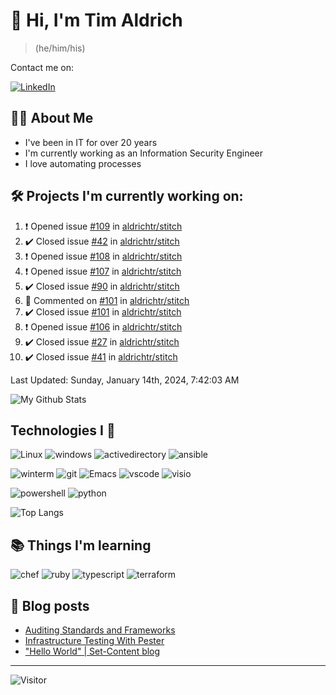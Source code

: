 # 👋 Hi, I'm Tim Aldrich

> (he/him/his)

Contact me on:

<a href="https://www.linkedin.com/in/timothy-r-aldrich/?lipi=urn%3Ali%3Apage%3Ad_flagship3_feed%3BMS0i193dS%2Fi6SvBKYxyEnQ%3D%3D">![LinkedIn](https://img.shields.io/badge/LinkedIn-0077B5?style=for-the-badge&logo=linkedin&logoColor=white)</a>



## 👩‍💻 About Me

- I've been in IT for over 20 years
- I'm currently working as an Information Security Engineer
- I love automating processes

## 🛠️ Projects I'm currently working on:


<!--RECENT_ACTIVITY:start-->
1. ❗️ Opened issue [#109](https://github.com/aldrichtr/stitch/issues/109) in [aldrichtr/stitch](https://github.com/aldrichtr/stitch)<br>
2. ✔️ Closed issue [#42](https://github.com/aldrichtr/stitch/issues/42) in [aldrichtr/stitch](https://github.com/aldrichtr/stitch)<br>
3. ❗️ Opened issue [#108](https://github.com/aldrichtr/stitch/issues/108) in [aldrichtr/stitch](https://github.com/aldrichtr/stitch)<br>
4. ❗️ Opened issue [#107](https://github.com/aldrichtr/stitch/issues/107) in [aldrichtr/stitch](https://github.com/aldrichtr/stitch)<br>
5. ✔️ Closed issue [#90](https://github.com/aldrichtr/stitch/issues/90) in [aldrichtr/stitch](https://github.com/aldrichtr/stitch)<br>
6. 💬 Commented on [#101](https://github.com/aldrichtr/stitch/issues/101#issuecomment-1885948073) in [aldrichtr/stitch](https://github.com/aldrichtr/stitch)<br>
7. ✔️ Closed issue [#101](https://github.com/aldrichtr/stitch/issues/101) in [aldrichtr/stitch](https://github.com/aldrichtr/stitch)<br>
8. ❗️ Opened issue [#106](https://github.com/aldrichtr/stitch/issues/106) in [aldrichtr/stitch](https://github.com/aldrichtr/stitch)<br>
9. ✔️ Closed issue [#27](https://github.com/aldrichtr/stitch/issues/27) in [aldrichtr/stitch](https://github.com/aldrichtr/stitch)<br>
10. ✔️ Closed issue [#41](https://github.com/aldrichtr/stitch/issues/41) in [aldrichtr/stitch](https://github.com/aldrichtr/stitch)<br>
<!--RECENT_ACTIVITY:end-->

<!--RECENT_ACTIVITY:last_update-->
Last Updated: Sunday, January 14th, 2024, 7:42:03 AM
<!--RECENT_ACTIVITY:last_update_end-->


<!--
  Configuration for the Github stats widget:
  https://github.com/anuraghazra/github-readme-stats
-->
![My Github Stats](https://github-readme-stats.vercel.app/api?username=aldrichtr&count_private=true&show=prs_merged,reviews&show_icons=true&theme=onedark)

## Technologies I 💖



<!--
  these urls are helpful in creating these:
  https://simpleicons.org/
  https://github.com/simple-icons/simple-icons/blob/develop/slugs.md
  https://shields.io/category/activity
-->

![Linux](https://img.shields.io/badge/linux-282C34?logo=linux&logoColor=white&style=plastic)
![windows](https://img.shields.io/badge/windows-282C34?logo=windows&style=plastic)
![activedirectory](https://img.shields.io/badge/activedirectory-282C34?logo=microsoft&style=plastic)
![ansible](https://img.shields.io/badge/ansible-282C34?logo=ansible&style=plastic)

![winterm](https://img.shields.io/badge/winterm-282C34?logo=windowsterminal&style=plastic)
![git](https://img.shields.io/badge/git-282C34?logo=git&logoColor=F05032&style=plastic)
![Emacs](https://img.shields.io/badge/gnuemacs-282C34?logo=gnuemacs&logoColor=blueviolet&style=plastic)
![vscode](https://img.shields.io/badge/vscode-282C34?logo=visualstudiocode&style=plastic)
![visio](https://img.shields.io/badge/visio-282C34?logo=microsoftvisio&style=plastic)

![powershell](https://img.shields.io/badge/powershell-282C34?logo=powershell&style=plastic)
![python](https://img.shields.io/badge/python-282C34?logo=python&style=282C34plastic)

![Top Langs](https://github-readme-stats.vercel.app/api/top-langs/?username=aldrichtr&layout=donut-vertical&theme=onedark)

## 📚 Things I'm learning

![chef](https://img.shields.io/badge/chef-282C34?logo=chef&style=plastic)
![ruby](https://img.shields.io/badge/ruby-282C34?logo=ruby&style=plastic)
![typescript](https://img.shields.io/badge/typescript-282C34?logo=typescript&style=plastic)
![terraform](https://img.shields.io/badge/terraform-282C34?logo=terraform&style=plastic)

## 📃 Blog posts

<!-- BLOG-POST-LIST:START -->
- [Auditing Standards and Frameworks](https://aldrichtr.github.io/posts/auditing-standards-and-frameworks/)
- [Infrastructure Testing With Pester](https://aldrichtr.github.io/posts/infrastructure-testing-with-pester/)
- [&quot;Hello World&quot; | Set-Content blog](https://aldrichtr.github.io/posts/my-first-post/)
<!-- BLOG-POST-LIST:END -->

---

![Visitor](https://visitor-badge.laobi.icu/badge?page_id=aldrichtr.aldrichtr)
